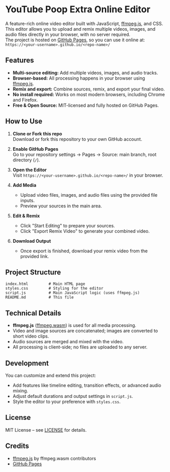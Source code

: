 # YouTube Poop Extra Online Editor

A feature-rich online video editor built with JavaScript, [ffmpeg.js](https://github.com/ffmpegwasm/ffmpeg.wasm), and CSS.  
This editor allows you to upload and remix multiple videos, images, and audio files directly in your browser, with no server required.  
The project is hosted on [GitHub Pages](https://pages.github.com/), so you can use it online at:  
`https://<your-username>.github.io/<repo-name>/`

## Features

- **Multi-source editing:** Add multiple videos, images, and audio tracks.
- **Browser-based:** All processing happens in your browser using [ffmpeg.js](https://github.com/ffmpegwasm/ffmpeg.wasm).
- **Remix and export:** Combine sources, remix, and export your final video.
- **No install required:** Works on most modern browsers, including Chrome and Firefox.
- **Free & Open Source:** MIT-licensed and fully hosted on GitHub Pages.

## How to Use

1. **Clone or Fork this repo**  
   Download or fork this repository to your own GitHub account.

2. **Enable GitHub Pages**  
   Go to your repository settings → Pages → Source: main branch, root directory (`/`).

3. **Open the Editor**  
   Visit `https://<your-username>.github.io/<repo-name>/` in your browser.

4. **Add Media**  
   - Upload video files, images, and audio files using the provided file inputs.
   - Preview your sources in the main area.

5. **Edit & Remix**  
   - Click "Start Editing" to prepare your sources.
   - Click "Export Remix Video" to generate your combined video.

6. **Download Output**  
   - Once export is finished, download your remix video from the provided link.

## Project Structure

```
index.html         # Main HTML page
styles.css         # Styling for the editor
script.js          # Main JavaScript logic (uses ffmpeg.js)
README.md          # This file
```

## Technical Details

- **ffmpeg.js** ([ffmpeg.wasm](https://github.com/ffmpegwasm/ffmpeg.wasm)) is used for all media processing.
- Video and image sources are concatenated; images are converted to short video clips.
- Audio sources are merged and mixed with the video.
- All processing is client-side; no files are uploaded to any server.

## Development

You can customize and extend this project:
- Add features like timeline editing, transition effects, or advanced audio mixing.
- Adjust default durations and output settings in `script.js`.
- Style the editor to your preference with `styles.css`.

## License

MIT License – see [LICENSE](LICENSE) for details.

## Credits

- [ffmpeg.js](https://github.com/ffmpegwasm/ffmpeg.wasm) by ffmpeg.wasm contributors
- [GitHub Pages](https://pages.github.com/)
